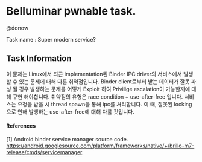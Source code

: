 # Belluminar pwnable task.

@donow

Task name : Super modern service?

## Task Information

이 문제는 Linux에서 최근 implementation된 Binder IPC driver의 서비스에서 발생할 수 있는 문제에 대해 다룬 취약점입니다.
Binder client로부터 받는 데이터가 잘못 파싱 될 경우 발생하는 문제를 어떻게 Exploit 하여 Privilige escalation이 가능한지에 대해 구현 해야합니다.
취약점의 유형은 race condition + use-after-free 입니다.
서비스는 요청을 받을 시 thread spawn을 통해 ipc를 처리합니다.
이 때, 잘못된 locking으로 인해 발생하는 use-after-free에 대해 다룰 것입니다.

#### References

[1] Android binder service manager source code.
https://android.googlesource.com/platform/frameworks/native/+/brillo-m7-release/cmds/servicemanager